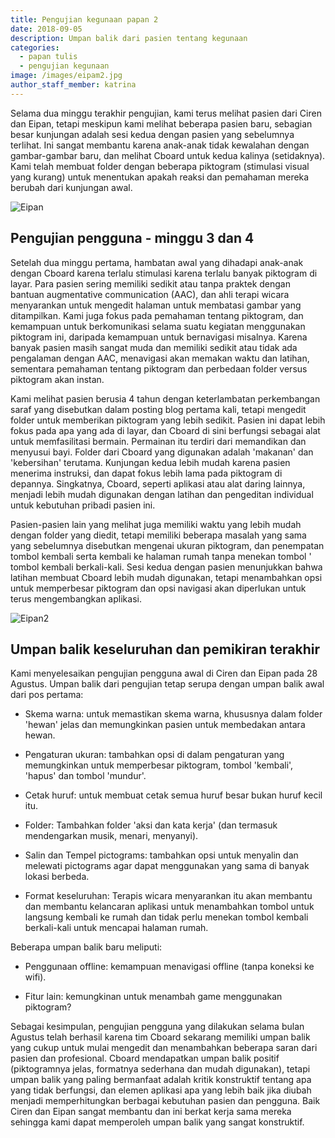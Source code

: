 ```yaml
---
title: Pengujian kegunaan papan 2
date: 2018-09-05
description: Umpan balik dari pasien tentang kegunaan
categories:
  - papan tulis
  - pengujian kegunaan
image: /images/eipam2.jpg
author_staff_member: katrina
---
```


Selama dua minggu terakhir pengujian, kami terus melihat pasien dari Ciren dan Eipan, tetapi meskipun kami melihat beberapa pasien baru, sebagian besar kunjungan adalah sesi kedua dengan pasien yang sebelumnya terlihat. Ini sangat membantu karena anak-anak tidak kewalahan dengan gambar-gambar baru, dan melihat Cboard untuk kedua kalinya (setidaknya). Kami telah membuat folder dengan beberapa piktogram (stimulasi visual yang kurang) untuk menentukan apakah reaksi dan pemahaman mereka berubah dari kunjungan awal.

![Eipan](/images/eipam2.jpg)

## Pengujian pengguna - minggu 3 dan 4

Setelah dua minggu pertama, hambatan awal yang dihadapi anak-anak dengan Cboard karena terlalu stimulasi karena terlalu banyak piktogram di layar. Para pasien sering memiliki sedikit atau tanpa praktek dengan bantuan augmentative communication (AAC), dan ahli terapi wicara menyarankan untuk mengedit halaman untuk membatasi gambar yang ditampilkan. Kami juga fokus pada pemahaman tentang piktogram, dan kemampuan untuk berkomunikasi selama suatu kegiatan menggunakan piktogram ini, daripada kemampuan untuk bernavigasi misalnya. Karena banyak pasien masih sangat muda dan memiliki sedikit atau tidak ada pengalaman dengan AAC, menavigasi akan memakan waktu dan latihan, sementara pemahaman tentang piktogram dan perbedaan folder versus piktogram akan instan.

Kami melihat pasien berusia 4 tahun dengan keterlambatan perkembangan saraf yang disebutkan dalam posting blog pertama kali, tetapi mengedit folder untuk memberikan piktogram yang lebih sedikit. Pasien ini dapat lebih fokus pada apa yang ada di layar, dan Cboard di sini berfungsi sebagai alat untuk memfasilitasi bermain. Permainan itu terdiri dari memandikan dan menyusui bayi. Folder dari Cboard yang digunakan adalah 'makanan' dan 'kebersihan' terutama. Kunjungan kedua lebih mudah karena pasien menerima instruksi, dan dapat fokus lebih lama pada piktogram di depannya. Singkatnya, Cboard, seperti aplikasi atau alat daring lainnya, menjadi lebih mudah digunakan dengan latihan dan pengeditan individual untuk kebutuhan pribadi pasien ini.

Pasien-pasien lain yang melihat juga memiliki waktu yang lebih mudah dengan folder yang diedit, tetapi memiliki beberapa masalah yang sama yang sebelumnya disebutkan mengenai ukuran piktogram, dan penempatan tombol kembali serta kembali ke halaman rumah tanpa menekan tombol ' tombol kembali berkali-kali. Sesi kedua dengan pasien menunjukkan bahwa latihan membuat Cboard lebih mudah digunakan, tetapi menambahkan opsi untuk memperbesar piktogram dan opsi navigasi akan diperlukan untuk terus mengembangkan aplikasi.

![Eipan2](/images/eipan3.jpeg)

## Umpan balik keseluruhan dan pemikiran terakhir

Kami menyelesaikan pengujian pengguna awal di Ciren dan Eipan pada 28 Agustus. Umpan balik dari pengujian tetap serupa dengan umpan balik awal dari pos pertama:

- Skema warna: untuk memastikan skema warna, khususnya dalam folder 'hewan' jelas dan memungkinkan pasien untuk membedakan antara hewan.

- Pengaturan ukuran: tambahkan opsi di dalam pengaturan yang memungkinkan untuk memperbesar piktogram, tombol 'kembali', 'hapus' dan tombol 'mundur'.

- Cetak huruf: untuk membuat cetak semua huruf besar bukan huruf kecil itu.

- Folder: Tambahkan folder 'aksi dan kata kerja' (dan termasuk mendengarkan musik, menari, menyanyi).

- Salin dan Tempel pictograms: tambahkan opsi untuk menyalin dan melewati pictograms agar dapat menggunakan yang sama di banyak lokasi berbeda.

- Format keseluruhan: Terapis wicara menyarankan itu akan membantu dan membantu kelancaran aplikasi untuk menambahkan tombol untuk langsung kembali ke rumah dan tidak perlu menekan tombol kembali berkali-kali untuk mencapai halaman rumah.

Beberapa umpan balik baru meliputi:

- Penggunaan offline: kemampuan menavigasi offline (tanpa koneksi ke wifi).

- Fitur lain: kemungkinan untuk menambah game menggunakan piktogram?

Sebagai kesimpulan, pengujian pengguna yang dilakukan selama bulan Agustus telah berhasil karena tim Cboard sekarang memiliki umpan balik yang cukup untuk mulai mengedit dan menambahkan beberapa saran dari pasien dan profesional. Cboard mendapatkan umpan balik positif (piktogramnya jelas, formatnya sederhana dan mudah digunakan), tetapi umpan balik yang paling bermanfaat adalah kritik konstruktif tentang apa yang tidak berfungsi, dan elemen aplikasi apa yang lebih baik jika diubah menjadi memperhitungkan berbagai kebutuhan pasien dan pengguna. Baik Ciren dan Eipan sangat membantu dan ini berkat kerja sama mereka sehingga kami dapat memperoleh umpan balik yang sangat konstruktif.